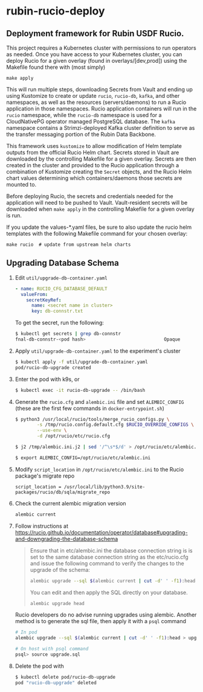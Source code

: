 # rubin-rucio-deploy
## Deployment framework for Rubin USDF Rucio. 

This project requires a Kubernetes cluster with permissions to run operators as needed. Once you have access to your Kubernetes cluster, you can deploy Rucio for a given overlay (found in overlays/[dev,prod]) using the Makefile found there with (most simply)

    make apply

This will run multiple steps, downloading Secrets from Vault and ending up using Kustomize to create or update `rucio`, `rucio-db`, `kafka`, and other namespaces, as well as the resources (servers/daemons) to run a Rucio application in those namespaces. Rucio application containers will run in the `rucio` namespace, while the `rucio-db` namespace is used for a CloudNativePG operator managed PostgreSQL database. The `kafka` namespace contains a Strimzi-deployed Kafka cluster definition to serve as the transfer messaging portion of the Rubin Data Backbone.

This framework uses `kustomize` to allow modification of Helm template outputs from the official Rucio Helm chart. Secrets stored in Vault are downloaded by the controlling Makefile for a given overlay. Secrets are then created in the cluster and provided to the Rucio application through a combination of Kustomize creating the `Secret` objects, and the Rucio Helm chart values determining which containers/daemons those secrets are mounted to.

Before deploying Rucio, the secrets and credentials needed for the application will need to be pushed to Vault. Vault-resident secrets will be downloaded when `make apply` in the controlling Makefile for a given overlay is run.
 
If you update the values-*.yaml files, be sure to also update the rucio helm templates with the following
Makefile command for your chosen overlay:

    make rucio  # update from upstream helm charts

## Upgrading Database Schema

1. Edit `util/upgrade-db-container.yaml`

    ```yaml
    - name: RUCIO_CFG_DATABASE_DEFAULT
      valueFrom:
        secretKeyRef:
          name: <secret name in cluster>
          key: db-connstr.txt
    ```

    To get the secret, run the following:

    ```bash
    $ kubectl get secrets | grep db-connstr
    fnal-db-connstr-<pod hash>                             Opaque                                1      16d
    ```

2. Apply `util/upgrade-db-container.yaml` to the experiment's cluster

    ```bash
    $ kubectl apply -f util/upgrade-db-container.yaml
    pod/rucio-db-upgrade created
    ```

3. Enter the pod with k9s, or

    ```bash
    $ kubectl exec -it rucio-db-upgrade -- /bin/bash
    ```

    
4. Generate the `rucio.cfg` and `alembic.ini` file and set `ALEMBIC_CONFIG` (these are the first few commands in `docker-entrypoint.sh`)

    ```bash
    $ python3 /usr/local/rucio/tools/merge_rucio_configs.py \
            -s /tmp/rucio.config.default.cfg $RUCIO_OVERRIDE_CONFIGS \
            --use-env \
            -d /opt/rucio/etc/rucio.cfg

    $ j2 /tmp/alembic.ini.j2 | sed '/^\s*$/d' > /opt/rucio/etc/alembic.ini

    $ export ALEMBIC_CONFIG=/opt/rucio/etc/alembic.ini
    ```

5. Modify `script_location` in `/opt/rucio/etc/alembic.ini` to the Rucio package's migrate repo

    ```
    script_location = /usr/local/lib/python3.9/site-packages/rucio/db/sqla/migrate_repo
    ```

6. Check the current alembic migration version
    ```bash
    alembic current
    ```

7. Follow instructions at <https://rucio.github.io/documentation/operator/database#upgrading-and-downgrading-the-database-schema>

    > Ensure that in etc/alembic.ini the database connection string is is set to the same database connection string as the etc/rucio.cfg and issue the following command to verify the changes to the upgrade of the schema:
    >
    > ```bash
    > alembic upgrade --sql $(alembic current | cut -d' ' -f1):head
    > ```
    >
    > You can edit and then apply the SQL directly on your database.
    >
    > ```bash
    > alembic upgrade head
    > ```

    Rucio developers do no advise running upgrades using alembic. Another method is to generate the sql file, then apply it with a `psql` command

    ```bash
    # In pod
    alembic upgrade --sql $(alembic current | cut -d' ' -f1):head > upgrade.sql

    # On host with psql command
    psql> source upgrade.sql
    ```

8. Delete the pod with

    ```bash
    $ kubectl delete pod/rucio-db-upgrade
    pod "rucio-db-upgrade" deleted
    ```
